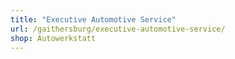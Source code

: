 ```yaml
---
title: "Executive Automotive Service"
url: /gaithersburg/executive-automotive-service/
shop: Autowerkstatt
---
```

